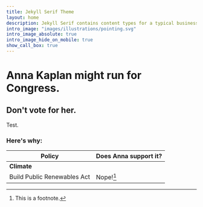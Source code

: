 ```yaml
---
title: Jekyll Serif Theme
layout: home
description: Jekyll Serif contains content types for a typical business website. The theme is fully responsive, blazing fast and artfully illustrated.
intro_image: "images/illustrations/pointing.svg"
intro_image_absolute: true
intro_image_hide_on_mobile: true
show_call_box: true
---
```


# Anna Kaplan might run for Congress.
## Don't vote for her.

Test.

### Here's why:

| Policy | Does Anna support it? |
| ----------- | ----------- |
| **Climate** |
| Build Public Renewables Act | Nope![^1] |

[^1]: This is a footnote.